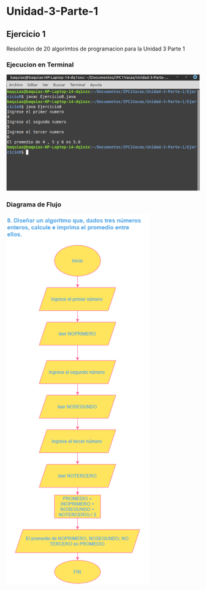 # Unidad-3-Parte-1

## Ejercicio 1

Resolución de 20 algorimtos de programacion para la Unidad 3 Parte 1

### Ejecucion en Terminal

![Terminal](Ej8.png)

### Diagrama de Flujo

![Diagrama de flujo](8.png)

